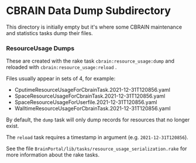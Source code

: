 
# CBRAIN Data Dump Subdirectory

This directory is initially empty
but it's where some CBRAIN maintenance
and statistics tasks dump their files.

### ResourceUsage Dumps

These are created with the rake
task `cbrain:resource_usage:dump` and reloaded
with `cbrain:resource_usage:reload` .

Files usually appear in sets of 4, for example:

* CputimeResourceUsageForCbrainTask.2021-12-31T120856.yaml
* SpaceResourceUsageForCbrainTask.2021-12-31T120856.yaml
* SpaceResourceUsageForUserfile.2021-12-31T120856.yaml
* WalltimeResourceUsageForCbrainTask.2021-12-31T120856.yaml

By default, the `dump` task will only dump records for
resources that no longer exist.

The `reload` task requires a timestamp in argument
(e.g. `2021-12-31T120856`).

See the file `BrainPortal/lib/tasks/resource_usage_serialization.rake`
for more information about the rake tasks.
